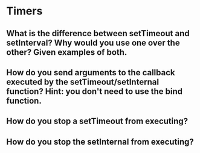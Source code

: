 # Timers

## What is the difference between setTimeout and setInterval? Why would you use one over the other? Given examples of both.

## How do you send arguments to the callback executed by the setTimeout/setInternal function? Hint: you don't need to use the bind function.

## How do you stop a setTimeout from executing?

## How do you stop the setInternal from executing?

